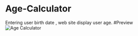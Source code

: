 # Age-Calculator
Entering user birth date , web site display user age.
#Preview
![Age Calculator](https://github.com/riteshvijayjadhav/Age-Calculator/assets/121049948/43e45b81-36e8-47fe-aa5c-634ac461f7b8)
